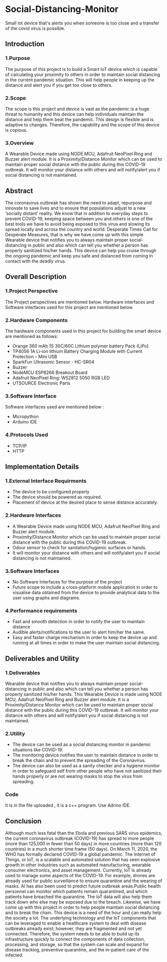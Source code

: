 # Social-Distancing-Monitor

Small lot device that's alerts you when someone is too close and a transfer of the covid virus is possible. 

## Introduction 

### 1.Purpose 

The purpose of this project is to build a Smart IoT device which is capable of calculating your proximity to others in order to maintain social distancing in the current pandemic situation. This will help people in keeping up the distance and alert you if you get too close to others.

### 2.Scope 

The scope is this project and device is vast as the pandemic is a huge threat to humanity and this device can help individuals maintain the distance and help them beat the pandemic. This design is flexible and is adaptive to changes. Therefore, the capability and the scope of this device is copious.

### 3.Overview 

A Wearable Device made using NODE MCU, Adafruit NeoPixel Ring and Buzzer alert module. It is a Proximity/Distance Monitor which can be used to maintain proper social distance with the public during this COVID-19 outbreak. It will monitor your distance with others and will notify/alert you if social distancing is not maintained.

## Abstract

The coronavirus outbreak has shown the need to adapt, repurpose and innovate to save lives and to ensure that populations adjust to a new ‘socially distant’ reality. We know that in addition to everyday steps to prevent COVID-19, keeping space between you and others is one of the best tools we have to avoid being exposed to this virus and slowing its spread locally and across the country and world. Desperate Times Call for Desperate Measures, that is why we have come up with this simple Wearable device that notifies you to always maintain proper social-distancing in public and also which can tell you whether a person has properly sanitized his/her hands. This device can help you cruise through the ongoing pandemic and keep you safe and distanced from coming in contact with the deadly virus.

## Overall Description

### 1.Project Perspective

The Project perspectives are mentioned below. Hardware interfaces and Software interfaces used for this project are mentioned below.

### 2.Hardware Components

The hardware components used in this project for building the smart device are mentioned as follows:
* Orange 360 mAh 1S 30C/60C Lithium polymer battery Pack (LiPo)
* TP4056 1A Li-ion lithium Battery Charging Module with Current Protection – Mini USB
* SparkFun Ultrasonic Sensor - HC-SR04
* Buzzer
* NodeMCU ESP8266 Breakout Board
* Adafruit NeoPixel Ring: WS2812 5050 RGB LED
* UTSOURCE Electronic Parts

### 3.Software Interface

Software interfaces used are mentioned below : 
* Micropython
* Arduino IDE

### 4.Protocols Used

* TCP/IP
* HTTP

## Implementation Details

### 1.External Interface Requirments 

* The device to be configured properly
* The device should be powered as required.
* Placement of device at the desired place to sense distance accurately.

### 2.Hardware Interfaces

* A Wearable Device made using NODE MCU, Adafruit NeoPixel Ring and Buzzer alert module.
* Proximity/Distance Monitor which can be used to maintain proper social distance with the public during this COVID-19 outbreak.
* Odour sensor to check for sanitation/hygienic surfaces or hands.
* It will monitor your distance with others and will notify/alert you if social distancing is not maintained.

### 3.Software Interfaces

* No Software Interfaces for the purpose of the project
* Future scope to include a cross-platform mobile application in order to visualise data obtained from the device to provide analytical data to the user using graphs and diagrams.

### 4.Performance requirements

* Fast and smooth detection in order to notify the user to maintain distance
* Audible alerts/notifications to the user to alert him/her the same.
* Easy and faster charge mechanism in order to keep the device up and running at all times in order to make the user maintain social distancing.

## Deliverables and Utility

### 1.Deliverables

Wearable device that notifies you to always maintain proper social-distancing in public and also which can tell you whether a person has properly sanitized his/her hands. This Wearable Device is made using NODE MCU, Adafruit NeoPixel Ring and Buzzer alert module. It is a Proximity/Distance Monitor which can be used to maintain proper social distance with the public during this COVID-19 outbreak. It will monitor your distance with others and will notify/alert you if social distancing is not maintained.

### 2.Utility

* The device can be used as a social distancing monitor in pandemic situations like COVID-19.
* The monitoring device notifies the user to maintain distance in order to break the chain and to prevent the spreading of the Coronavirus.
* The device can also be used as a sanity checker and a hygiene monitor in order to safeguard self from other people who have not sanitized their hands properly or are not wearing masks to stop the virus from spreading.

### Code 

It is in the file uploaded , it is a c++ program.
Use Adrino IDE.

## Conclusion

Although much less fatal than the Ebola and previous SARS virus epidemics, the current coronavirus outbreak (COVID-19) has spread to more people (more than 125,000 in fewer than 50 days) in more countries (more than 120 countries) in a much shorter time frame (50 days). On March 11, 2020, the WHO has formally declared COVID-19 a global pandemic. The Internet of Things, or IoT, is a scalable and automated solution that has seen explosive growth in other industries such as automated manufacturing, wearable consumer electronics, and asset management. Currently, IoT is already used to manage some aspects of the COVID-19. For example, drones are already used for public surveillance to ensure quarantine and the wearing of masks. AI has also been used to predict future outbreak areas.Public health personnel can monitor which patients remain quarantined, and which patients have breached the quarantine. The IoT data will also help them track down who else may be exposed due to the breach. Likewise, we have come up with this project in order to help people maintain social distancing and to break the chain. This device is a need of the hour and can really help the society a lot. The underlying technology and the IoT components that can be leveraged to enable a healthcare system to deal with disease outbreaks already exist; however, they are fragmented and not yet connected. Therefore, the system needs to be able to build up its infrastructure quickly to connect the components of data collection, processing, and storage, so that the system can scale and expand for disease tracking, preventive quarantine, and the in-patient care of the infected.





